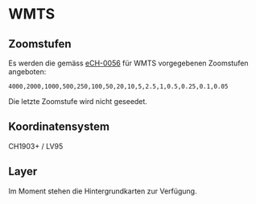 # WMTS

## Zoomstufen
Es werden die gemäss [eCH-0056](https://www.ech.ch/vechweb/page?p=dossier&documentNumber=eCH-0056&documentVersion=3.0) für WMTS vorgegebenen Zoomstufen angeboten:

`4000,2000,1000,500,250,100,50,20,10,5,2.5,1,0.5,0.25,0.1,0.05`

Die letzte Zoomstufe wird nicht geseedet.

## Koordinatensystem
CH1903+ / LV95

## Layer
Im Moment stehen die Hintergrundkarten zur Verfügung. 

